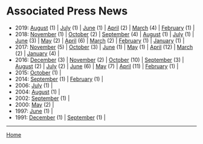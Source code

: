 # Associated Press News

  * 2019: 
      [August](./associated-press-news-2019-08.md) (1) | 
      [July](./associated-press-news-2019-07.md) (1) | 
      [June](./associated-press-news-2019-06.md) (1) | 
      [April](./associated-press-news-2019-04.md) (2) | 
      [March](./associated-press-news-2019-03.md) (4) | 
      [February](./associated-press-news-2019-02.md) (1) | 
  * 2018: 
      [November](./associated-press-news-2018-11.md) (1) | 
      [October](./associated-press-news-2018-10.md) (2) | 
      [September](./associated-press-news-2018-09.md) (4) | 
      [August](./associated-press-news-2018-08.md) (1) | 
      [July](./associated-press-news-2018-07.md) (1) | 
      [June](./associated-press-news-2018-06.md) (3) | 
      [May](./associated-press-news-2018-05.md) (2) | 
      [April](./associated-press-news-2018-04.md) (6) | 
      [March](./associated-press-news-2018-03.md) (2) | 
      [February](./associated-press-news-2018-02.md) (1) | 
      [January](./associated-press-news-2018-01.md) (1) | 
  * 2017: 
      [November](./associated-press-news-2017-11.md) (5) | 
      [October](./associated-press-news-2017-10.md) (3) | 
      [June](./associated-press-news-2017-06.md) (1) | 
      [May](./associated-press-news-2017-05.md) (1) | 
      [April](./associated-press-news-2017-04.md) (12) | 
      [March](./associated-press-news-2017-03.md) (2) | 
      [January](./associated-press-news-2017-01.md) (4) | 
  * 2016: 
      [December](./associated-press-news-2016-12.md) (3) | 
      [November](./associated-press-news-2016-11.md) (2) | 
      [October](./associated-press-news-2016-10.md) (10) | 
      [September](./associated-press-news-2016-09.md) (3) | 
      [August](./associated-press-news-2016-08.md) (2) | 
      [July](./associated-press-news-2016-07.md) (2) | 
      [June](./associated-press-news-2016-06.md) (6) | 
      [May](./associated-press-news-2016-05.md) (7) | 
      [April](./associated-press-news-2016-04.md) (11) | 
      [February](./associated-press-news-2016-02.md) (1) | 
  * 2015: 
      [October](./associated-press-news-2015-10.md) (1) | 
  * 2014: 
      [September](./associated-press-news-2014-09.md) (1) | 
      [February](./associated-press-news-2014-02.md) (1) | 
  * 2006: 
      [July](./associated-press-news-2006-07.md) (1) | 
  * 2004: 
      [August](./associated-press-news-2004-08.md) (1) | 
  * 2002: 
      [September](./associated-press-news-2002-09.md) (1) | 
  * 2000: 
      [May](./associated-press-news-2000-05.md) (2) | 
  * 1997: 
      [June](./associated-press-news-1997-06.md) (1) | 
  * 1991: 
      [December](./associated-press-news-1991-12.md) (1) | 
      [September](./associated-press-news-1991-09.md) (1) | 

----

[Home](../)
